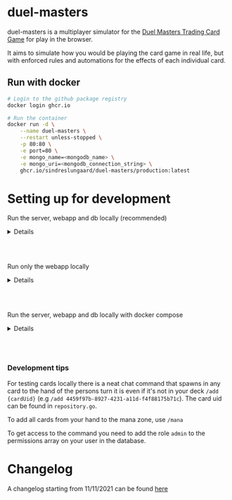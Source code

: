 # duel-masters

duel-masters is a multiplayer simulator for the [Duel Masters Trading Card Game](<https://duelmasters.fandom.com/wiki/Duel_Masters_(Card_Game)>) for play in the browser.

It aims to simulate how you would be playing the card game in real life, but with enforced rules and automations for the effects of each individual card.

## Run with docker

```bash
# Login to the github package registry
docker login ghcr.io

# Run the container
docker run -d \
    --name duel-masters \
    --restart unless-stopped \
    -p 80:80 \
    -e port=80 \
    -e mongo_name=<mongodb_name> \
    -e mongo_uri=<mongodb_connection_string> \
    ghcr.io/sindreslungaard/duel-masters/production:latest
```

# Setting up for development

Run the server, webapp and db locally (recommended)

<details>

1. Fork the `duel-masters` repo on GitHub.
2. Clone your fork locally:

```
git clone https://github.com/sindreslungaard/duel-masters.git
```

3. Set up [MongoDB locally](https://www.mongodb.com/try/download/community) or use a [cloud provider](https://www.mongodb.com/atlas/database).
4. Create a `.env` file based on the `.env.default` file in the repository. Example:

```
port=80
mongo_uri=mongodb://127.0.0.1:27017
mongo_name='duel-masters'
restart_after=
```

5. Navigate to the `webapp` directory and run `npm install`. Then run either `npm run build` or `npm run watch` to build or watch the files.

6. Run the application. If you're using Vscode simply hit F5 or `Run -> Start Debugging`. To run manually use `go run cmd/duel-masters/main.go`. Note that debugging with vscode will automatically pick up environment variables from the `.env` file. If you're not using vscode's debug mode or if you use a different editor you will have to set up the environment variables yourself.

7. Go to `http://localhost` and create a user as well as a deck. To set the deck as a standard deck, find it in MongoDB and change the `standard` field to `true`.

</details>

<br><br>

Run only the webapp locally

<details>

1. git clone https://github.com/sindreslungaard/duel-masters.git

2. Navigate to the `webapp` directory and run `npm install` and `npm run serve`

3. Override your host config

```
localStorage.setItem(
    "config",
    JSON.stringify({
        host: "shobu.io",
        ws_protocol: "wss://",
        api: "https://shobu.io/api"
    })
)
```

</details>

<br><br>

Run the server, webapp and db locally with docker compose

<details>

1. Fork the `duel-masters` repo on GitHub.
2. Clone your fork locally:

```
git clone https://github.com/sindreslungaard/duel-masters.git
```

3. go into your cloned directory
4. Start the containers via:

```bash
docker compose up --build
```

5. Go to [http://localhost:9080](http://localhost:9080) and create a user and a deck

</details>

<br><br>

### Development tips

For testing cards locally there is a neat chat command that spawns in any card to the hand of the persons turn it is even if it's not in your deck `/add {cardUid}` (e.g `/add 4459f97b-8927-4231-a11d-f4f88175b71c`). The card uid can be found in `repository.go`.

To add all cards from your hand to the mana zone, use `/mana`

To get access to the command you need to add the role `admin` to the permissions array on your user in the database.

# Changelog

A changelog starting from 11/11/2021 can be found [here](https://github.com/sindreslungaard/duel-masters/blob/master/CHANGELOG.md)
